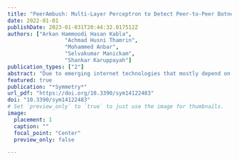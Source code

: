 ```yaml
---
title: "PeerAmbush: Multi-Layer Perceptron to Detect Peer-to-Peer Botnet"
date: 2022-01-01
publishDate: 2023-01-031T20:44:32.017512Z
authors: ["Arkan Hammoodi Hasan Kabla",
                  "Achmad Husni Thamrin",
                  "Mohammed Anbar",
                  "Selvakumar Manickam", 
                  "Shankar Karuppayah"]
publication_types: ["2"]
abstract: "Due to emerging internet technologies that mostly depend on the decentralization concept, such as cryptocurrencies, cyber attackers also use the decentralization concept to develop P2P botnets. P2P botnets are considered one of the most serious and challenging threats to internet infrastructure security. Consequently, several open issues still need to be addressed, such as improving botnet intrusion detection systems, because botnet detection is essentially a confrontational problem. This paper presents PeerAmbush, a novel approach for detecting P2P botnets using, for the first time, one of the most effective deep learning techniques, which is the Multi-Layer Perceptron, with certain parameter settings to detect this type of botnet, unlike most current research, which is entirely based on machine learning techniques. The reason for employing machine learning/deep learning techniques, besides data analysis, is because the bots under the same botnet have a symmetrical behavior, and that makes them recognizable compared to benign network traffic. The PeerAmbush also takes the challenge of detecting P2P botnets with fewer selected features compared to the existing related works by proposing a novel feature engineering method based on Best First Union (BFU). The proposed approach showed considerable results, with a very high detection accuracy of 99.9%, with no FPR. The experimental results showed that PeerAmbush is a promising approach, and we look forward to building on it to develop better security defenses."
featured: true
publication: "*Symmetry*"
url_pdf: "https://doi.org/10.3390/sym14122483"
doi: "10.3390/sym14122483"
# Set `preview_only` to `true` to just use the image for thumbnails.
image:
  placement: 1
  caption: ""
  focal_point: "Center"
  preview_only: false

---
```


